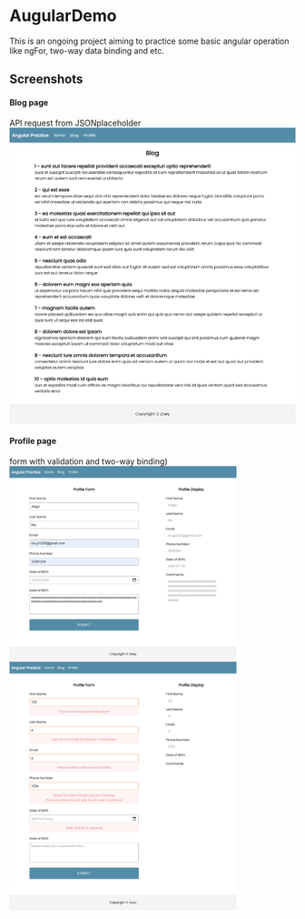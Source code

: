 # AugularDemo
This is an ongoing project aiming to practice some basic angular operation like ngFor, two-way data binding and etc.

## Screenshots
#### Blog page
API request from JSONplaceholder   
<img src="https://github.com/JingyiNiu/angular-practice/blob/master/screenshots/blog.png" width=600>   

#### Profile page
form with validation and two-way binding)   
<img src="https://github.com/JingyiNiu/angular-practice/blob/master/screenshots/profile.png" width=400 align="top">  <img src="https://github.com/JingyiNiu/angular-practice/blob/master/screenshots/profile-validation.png" width=400 align="top">   
